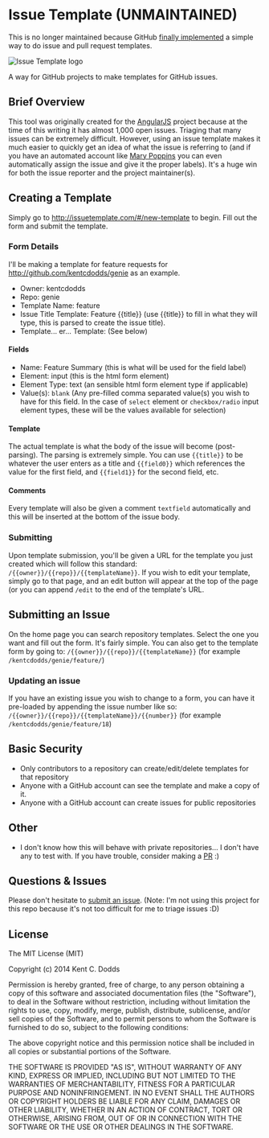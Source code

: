 # Issue Template (UNMAINTAINED)

This is no longer maintained because GitHub [finally implemented](https://github.com/blog/2111-issue-and-pull-request-templates) a simple way to do issue and pull request templates.

![Issue Template logo](app/resources/github-issue-template-logo.png)

A way for GitHub projects to make templates for GitHub issues.

## Brief Overview

This tool was originally created for the [AngularJS](http://github.com/angular/angular.js) project because at the time of this writing it has almost 1,000 open issues. Triaging that many issues can be extremely difficult. However, using an issue template makes it much easier to quickly get an idea of what the issue is referring to (and if you have an automated account like [Mary Poppins](https://github.com/mary-poppins) you can even automatically assign the issue and give it the proper labels). It's a huge win for both the issue reporter and the project maintainer(s).

## Creating a Template

Simply go to http://issuetemplate.com/#/new-template to begin. Fill out the form and submit the template.

### Form Details

I'll be making a template for feature requests for http://github.com/kentcdodds/genie as an example.

 - Owner: kentcdodds
 - Repo: genie
 - Template Name: feature
 - Issue Title Template: Feature {{title}} (use {{title}} to fill in what they will type, this is parsed to create the issue title).
 - Template... er... Template: (See below)

#### Fields

 - Name: Feature Summary (this is what will be used for the field label)
 - Element: input (this is the html form element)
 - Element Type: text (an sensible html form element type if applicable)
 - Value(s): `blank` (Any pre-filled comma separated value(s) you wish to have for this field. In the case of `select` element or `checkbox/radio` input element types, these will be the values available for selection)

#### Template

The actual template is what the body of the issue will become (post-parsing). The parsing is extremely simple. You can use `{{title}}` to be whatever the user enters as a title and `{{field0}}` which references the value for the first field, and `{{field1}}` for the second field, etc.

#### Comments

Every template will also be given a comment `textfield` automatically and this will be inserted at the bottom of the issue body.

### Submitting

Upon template submission, you'll be given a URL for the template you just created which will follow this standard: `/{{owner}}/{{repo}}/{{templateName}}`. If you wish to edit your template, simply go to that page, and an edit button will appear at the top of the page (or you can append `/edit` to the end of the template's URL.
  
## Submitting an Issue

On the home page you can search repository templates. Select the one you want and fill out the form. It's fairly simple. You can also get to the template form by going to: `/{{owner}}/{{repo}}/{{templateName}}` (for example `/kentcdodds/genie/feature/`)

### Updating an issue

If you have an existing issue you wish to change to a form, you can have it pre-loaded by appending the issue number like so: `/{{owner}}/{{repo}}/{{templateName}}/{{number}}` (for example `/kentcdodds/genie/feature/18`)

## Basic Security

 - Only contributors to a repository can create/edit/delete templates for that repository
 - Anyone with a GitHub account can see the template and make a copy of it.
 - Anyone with a GitHub account can create issues for public repositories

## Other
 - I don't know how this will behave with private repositories... I don't have any to test with. If you have trouble, consider making a [PR](https://github.com/kentcdodds/issue-template/pulls) :)
 
## Questions & Issues

Please don't hesitate to [submit an issue](http://github.com/kentcdodds/issue-template). (Note: I'm not using this project for this repo because it's not too difficult for me to triage issues :D)

## License

The MIT License (MIT)

Copyright (c) 2014 Kent C. Dodds

Permission is hereby granted, free of charge, to any person obtaining a copy of
this software and associated documentation files (the "Software"), to deal in
the Software without restriction, including without limitation the rights to
use, copy, modify, merge, publish, distribute, sublicense, and/or sell copies of
the Software, and to permit persons to whom the Software is furnished to do so,
subject to the following conditions:

The above copyright notice and this permission notice shall be included in all
copies or substantial portions of the Software.

THE SOFTWARE IS PROVIDED "AS IS", WITHOUT WARRANTY OF ANY KIND, EXPRESS OR
IMPLIED, INCLUDING BUT NOT LIMITED TO THE WARRANTIES OF MERCHANTABILITY, FITNESS
FOR A PARTICULAR PURPOSE AND NONINFRINGEMENT. IN NO EVENT SHALL THE AUTHORS OR
COPYRIGHT HOLDERS BE LIABLE FOR ANY CLAIM, DAMAGES OR OTHER LIABILITY, WHETHER
IN AN ACTION OF CONTRACT, TORT OR OTHERWISE, ARISING FROM, OUT OF OR IN
CONNECTION WITH THE SOFTWARE OR THE USE OR OTHER DEALINGS IN THE SOFTWARE.
